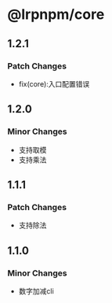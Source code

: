 # @lrpnpm/core

## 1.2.1

### Patch Changes

- fix(core):入口配置错误

## 1.2.0

### Minor Changes

- 支持取模
- 支持乘法

## 1.1.1

### Patch Changes

- 支持除法

## 1.1.0

### Minor Changes

- 数字加减cli
